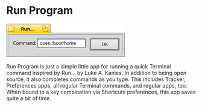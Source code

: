 Run Program
==

![RunProgram Screenshot](RunProgram.png)

Run Program is just a simple little app for running a quick Terminal command inspired by Run... by Luke A. Kanies. In addition to being open source, it also completes commands as you type. This includes Tracker, Preferences apps, all regular Terminal commands, and regular apps, too. When bound to a key combination via Shortcuts preferences, this app saves quite a bit of time.


